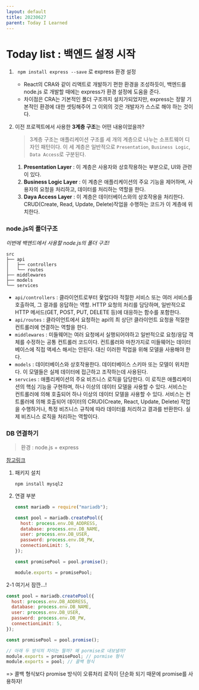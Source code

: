 ```yaml
---
layout: default
title: 20230627
parent: Today I Learned
---
```


# Today list : 백엔드 설정 시작

1. ` npm install express --save` 로 express 환경 설정

   - React의 CRA와 같이 리액트로 개발하기 편한 환경을 조성하듯이, 백엔드를 node.js 로 개발할 때에는 express가 환경 설정에 도움을 준다.
   - 차이점은 CRA는 기본적인 폴더 구조까지 설치가되었지만, express는 정말 기본적인 환경에 대한 셋팅해주어 그 이외의 것은 개발자가 스스로 해야 하는 것이다.

2. 이전 프로젝트에서 사용한 **3계층 구조**는 어떤 내용이었을까?

   > 3계층 구조는 애플리케이션 구조를 세 개의 계층으로 나누는 소프트웨어 디자인 패턴이다. 이 세 계층은 일반적으로 `Presentation`, `Business Logic`, `Data Access`로 구분된다.

   1. **Presentation Layer** : 이 계층은 사용자와 상호작용하는 부분으로, UI와 관련이 있다.
   2. **Business Logic Layer** : 이 계층은 애플리케이션의 주요 기능을 제어하며, 사용자의 요청을 처리하고, 데이터를 처리하는 역할을 한다.
   3. **Daya Access Layer** : 이 계층은 데이터베이스와의 상호작용을 처리한다. CRUD(Create, Read, Update, Delete)작업을 수행하는 코드가 이 계층에 위치한다.

### node.js의 폴더구조

_이번에 백엔드에서 사용할 node.js의 폴더 구조!_

```
src
├── api
│   ├── controllers
│   └── routes
├── middlewares
├── models
└── services
```

- `api/controllers` : 클라이언트로부터 욫업다아 적절한 서비스 또는 여러 서비스를 호출하여, 그 결과를 응답하는 역할. HTTP 요청의 처리를 담당하며, 일반적으로 HTTP 메서드(GET, POST, PUT, DELETE 등)에 대응하는 함수를 포함한다.
- `api/routes` : 클라이언트에서 요청하는 api의 최 상단! 클라이언트 요청을 적절한 컨트롤러에 연결하는 역할을 한다.
- `middlewares` : 미들웨어는 여러 요청에서 실행되어야하고 일반적으로 요청/응답 객체를 수정하는 공통 컨트롤러 코드이다. 컨트롤러와 마찬가지로 미들웨어는 데이터베이스에 직접 액세스 해서는 안된다. 대신 이러한 작업을 위해 모델을 사용해야 한다.
- `models` : 데이터베이스와 상호작용한다. 데이터베이스 스키마 또는 모델이 위치한다. 이 모델들은 실제 데이터에 접근하고 조작하는데 사용된다.
- `servcies` : 애플리케이션의 주요 비즈니스 로직을 담당한다. 이 로직은 애플리케이션의 핵심 기능을 구현하며, 하나 이상의 데이터 모델을 사용할 수 있다. 서비스는 컨트롤러에 의해 호출되어 하나 이상의 데이터 모델을 사용할 수 있다. 서비스는 컨트롤러에 의해 호출되어 데이터의 CRUD(Create, React, Update, Delete) 작업을 수행하거나, 특정 비즈니스 규칙에 따라 데이터를 처리하고 결과를 반환한다. 실제 비즈니스 로직을 처리하는 역할이다.

### DB 연결하기

> 환경 : node.js + express

[참고링크](https://mariadb.com/kb/en/getting-started-with-the-nodejs-connector/)

1. 패키지 설치

   `npm install mysql2`

2. 연결 부분

   ```javascript
   const mariadb = require("mariadb");
   
   const pool = mariadb.createPool({
     host: process.env.DB_ADDRESS,
     database: process.env.DB_NAME,
     user: process.env.DB_USER,
     password: process.env.DB_PW,
     connectionLimit: 5,
   });
   
   const promisePool = pool.promise();
   
   module.exports = promisePool;
   ```

   

2-1 여기서 잠깐...!

```javascript
const pool = mariadb.createPool({
  host: process.env.DB_ADDRESS,
  database: process.env.DB_NAME,
  user: process.env.DB_USER,
  password: process.env.DB_PW,
  connectionLimit: 5,
});

const promisePool = pool.promise();

// 아래 두 방식의 차이는 뭘까? 왜 pormise로 내보낼까?
module.exports = promisePool; // pormise 형식
module.exports = pool; // 콜백 형식

```

=> 콜백 형식보다 promise 방식이 오류처리 로직이 단순화 되기 때문에 promise를 사용하자!





